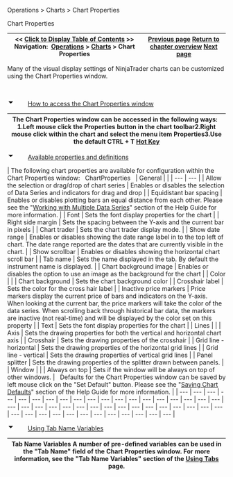 ﻿


Operations \> Charts \> Chart Properties






















Chart Properties







| \<\< [Click to Display Table of Contents](chart_properties.md) \>\> **Navigation:**     [Operations](operations-1.md) \> [Charts](charts-1.md) \> Chart Properties | [Previous page](trading_from_a_chart-1.md) [Return to chapter overview](charts-1.md) [Next page](reload_historical_data-1.md) |
| --- | --- |














Many of the visual display settings of NinjaTrader charts can be customized using the Chart Properties window.


 


![tog_minus](tog_minus-1.gif)        [How to access the Chart Properties window](javascript:HMToggle('toggle','HowToAccessTheChartPropertiesWindow','HowToAccessTheChartPropertiesWindow_ICON'))




| The Chart Properties window can be accessed in the following ways:   1\.Left mouse click the Properties button in the chart toolbar2\.Right mouse click within the chart and select the menu item Properties3\.Use the default CTRL \+ T [Hot Key](hot_key_manager-1.md) |
| --- |



![tog_minus](tog_minus-1.gif)        [Available properties and definitions](javascript:HMToggle('toggle','AvailablePropertiesAndDefinitions','AvailablePropertiesAndDefinitions_ICON'))




| The following chart properties are available for configuration within the Chart Properties window:   ChartProperties     | General |  | | --- | --- | | Allow the selection or drag/drop of chart series | Enables or disables the selection of Data Series and indicators for drag and drop | | Equidistant bar spacing | Enables or disables plotting bars an equal distance from each other. Please see the "[Working with Multiple Data Series](working_with_multiple_data_series-1.md)" section of the Help Guide for more information. | | Font | Sets the font display properties for the chart | | Right side margin | Sets the spacing between the Y\-axis and the current bar in pixels | | Chart trader | Sets the chart trader display mode. | | Show date range | Enables or disables showing the date range label in to the top left of chart. The date range reported are the dates that are currently visible in the chart. | | Show scrollbar | Enables or disables showing the horizontal chart scroll bar | | Tab name | Sets the name displayed in the tab. By default the instrument name is displayed. | | Chart background image | Enables or disables the option to use an image as the background for the chart | | Color |  | | Chart background | Sets the chart background color | | Crosshair label | Sets the color for the cross hair label | | Inactive price markers | Price markers display the current price of bars and indicators on the Y\-axis. When looking at the current bar, the price markers will take the color of the data series. When scrolling back through historical bar data, the markers are inactive (not real\-time) and will be displayed by the color set on this property | | Text | Sets the font display properties for the chart | | Lines |  | | Axis | Sets the drawing properties for both the vertical and horizontal chart axis | | Crosshair | Sets the drawing properties of the crosshair | | Grid line \- horizontal | Sets the drawing properties of the horizontal grid lines | | Grid line \- vertical | Sets the drawing properties of vertical grid lines | | Panel splitter | Sets the drawing properties of the splitter drawn between panels. | | Window |  | | Always on top | Sets if the window will be always on top of other windows. |      Defaults for the Chart Properties window can be saved by left mouse click on the "Set Default" button. Please see the "[Saving Chart Defaults](saving_chart_defaults_and_templates-1.md)" section of the Help Guide for more information. |
| --- | --- | --- | --- | --- | --- | --- | --- | --- | --- | --- | --- | --- | --- | --- | --- | --- | --- | --- | --- | --- | --- | --- | --- | --- | --- | --- | --- | --- | --- | --- | --- | --- | --- | --- | --- | --- | --- | --- | --- | --- | --- | --- | --- | --- | --- | --- |



![tog_minus](tog_minus-1.gif)        [Using Tab Name Variables](javascript:HMToggle('toggle','UsingTabNameVariables','UsingTabNameVariables_ICON'))




| Tab Name Variables A number of pre\-defined variables can be used in the "Tab Name" field of the Chart Properties window. For more information, see the "Tab Name Variables" section of the [Using Tabs](using_tabs-1.md) page. |
| --- |










